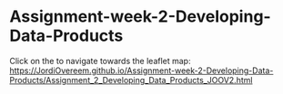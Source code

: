 # Assignment-week-2-Developing-Data-Products
Click on the to navigate towards the leaflet map: https://JordiOvereem.github.io/Assignment-week-2-Developing-Data-Products/Assignment_2_Developing_Data_Products_JOOV2.html

